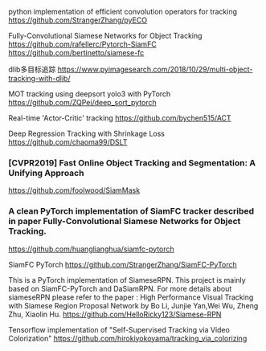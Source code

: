 python implementation of efficient convolution operators for tracking
https://github.com/StrangerZhang/pyECO

Fully-Convolutional Siamese Networks for Object Tracking
https://github.com/rafellerc/Pytorch-SiamFC
https://github.com/bertinetto/siamese-fc

dlib多目标追踪
https://www.pyimagesearch.com/2018/10/29/multi-object-tracking-with-dlib/

MOT tracking using deepsort yolo3 with PyTorch
https://github.com/ZQPei/deep_sort_pytorch

Real-time 'Actor-Critic' tracking
https://github.com/bychen515/ACT

Deep Regression Tracking with Shrinkage Loss
https://github.com/chaoma99/DSLT

### [CVPR2019] Fast Online Object Tracking and Segmentation: A Unifying Approach 
https://github.com/foolwood/SiamMask

### A clean PyTorch implementation of SiamFC tracker described in paper Fully-Convolutional Siamese Networks for Object Tracking.
https://github.com/huanglianghua/siamfc-pytorch

SiamFC PyTorch
https://github.com/StrangerZhang/SiamFC-PyTorch

This is a PyTorch implementation of SiameseRPN. This project is mainly based on SiamFC-PyTorch and DaSiamRPN.
For more details about siameseRPN please refer to the paper : High Performance Visual Tracking with Siamese Region Proposal Network by Bo Li, Junjie Yan,Wei Wu, Zheng Zhu, Xiaolin Hu.
https://github.com/HelloRicky123/Siamese-RPN


Tensorflow implementation of "Self-Supervised Tracking via Video Colorization"
https://github.com/hirokiyokoyama/tracking_via_colorizing
